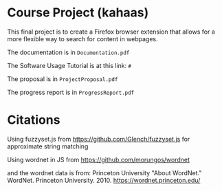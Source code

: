 # Course Project (kahaas)

This final project is to create a Firefox browser extension that allows for a more flexible way to search for content in webpages.

The documentation is in `Documentation.pdf`

The Software Usage Tutorial is at this link: `#`

The proposal is in `ProjectProposal.pdf`

The progress report is in `ProgressReport.pdf`


# Citations
Using fuzzyset.js from https://github.com/Glench/fuzzyset.js for approximate string matching

Using wordnet in JS from https://github.com/morungos/wordnet

and the wordnet data is from: Princeton University "About WordNet." WordNet. Princeton University. 2010. https://wordnet.princeton.edu/
